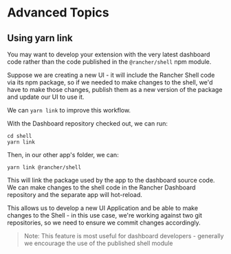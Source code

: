 # Advanced Topics

## Using yarn link

You may want to develop your extension with the very latest dashboard code rather than the code published in the `@rancher/shell` npm module.

Suppose we are creating a new UI - it will include the Rancher Shell code via its npm package, so if we needed to make changes to the shell, we'd have to make those changes, publish them as a new version of the package and update our UI to use it.

We can `yarn link` to improve this workflow.

With the Dashboard repository checked out, we can run:

```
cd shell
yarn link
```

Then, in our other app's folder, we can:

```
yarn link @rancher/shell
```

This will link the package used by the app to the dashboard source code. We can make changes to the shell code in the Rancher Dashboard repository and the separate app will hot-reload.

This allows us to develop a new UI Application and be able to make changes to the Shell - in this use case, we're working against two git repositories, so we need to ensure we commit changes accordingly.

> Note: This feature is most useful for dashboard developers - generally we encourage the use of the published shell module